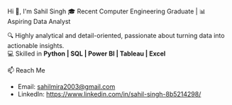  Hi 👋, I'm Sahil Singh
🎓 Recent Computer Engineering Graduate | 📊 Aspiring Data Analyst  

🔍 Highly analytical and detail-oriented, passionate about turning data into actionable insights.  
💻 Skilled in **Python | SQL | Power BI | Tableau | Excel**

📫 Reach Me
- Email: sahilmira2003@gmail.com  
- LinkedIn: https://www.linkedin.com/in/sahil-singh-8b5214298/
